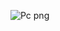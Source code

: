 ![Pc png](https://github.com/Vamshix57/Project-3.2/assets/143504447/6a8eaf45-81d4-4022-87d3-f73f6c258a26)
